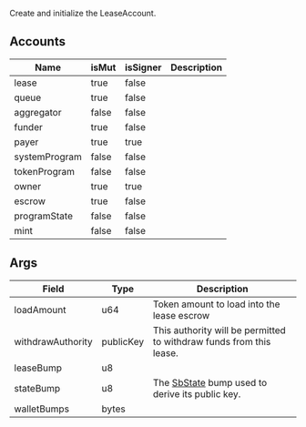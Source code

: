 Create and initialize the LeaseAccount.

## Accounts

| Name          | isMut | isSigner | Description |
| ------------- | ----- | -------- | ----------- |
| lease         | true  | false    |             |
| queue         | true  | false    |             |
| aggregator    | false | false    |             |
| funder        | true  | false    |             |
| payer         | true  | true     |             |
| systemProgram | false | false    |             |
| tokenProgram  | false | false    |             |
| owner         | true  | true     |             |
| escrow        | true  | false    |             |
| programState  | false | false    |             |
| mint          | false | false    |             |

## Args

| Field             | Type      | Description                                                                     |
| ----------------- | --------- | ------------------------------------------------------------------------------- |
| loadAmount        | u64       | Token amount to load into the lease escrow                                      |
| withdrawAuthority | publicKey | This authority will be permitted to withdraw funds from this lease.             |
| leaseBump         | u8        |                                                                                 |
| stateBump         | u8        | The [SbState](/solana/idl/accounts/SbState) bump used to derive its public key. |
| walletBumps       | bytes     |                                                                                 |
